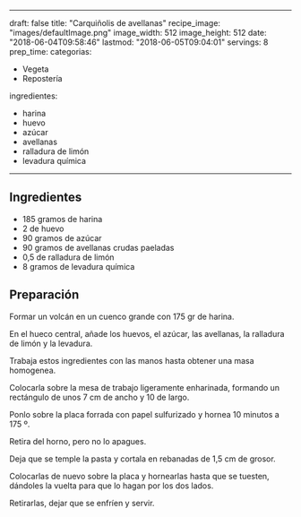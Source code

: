 
---
draft: false
title: "Carquiñolis de avellanas"
recipe_image: "images/defaultImage.png"
image_width: 512
image_height: 512
date: "2018-06-04T09:58:46"
lastmod: "2018-06-05T09:04:01"
servings: 8
prep_time: 
categorias:
  - Vegeta
  - Repostería

ingredientes:
  - harina
  - huevo
  - azúcar
  - avellanas
  - ralladura de limón
  - levadura química
---

## Ingredientes
- 185 gramos de harina
- 2  de huevo
- 90 gramos de azúcar
- 90 gramos de avellanas crudas paeladas
- 0,5  de ralladura de limón
- 8 gramos de levadura química

## Preparación
Formar un volcán en un cuenco grande con 175 gr de harina.

En el hueco central, añade los huevos, el azúcar, las avellanas, la ralladura de limón y la levadura.

Trabaja estos ingredientes con las manos hasta obtener una masa homogenea.

Colocarla sobre la mesa de trabajo ligeramente enharinada, formando un rectángulo de unos 7 cm de ancho y 10 de largo.

Ponlo sobre la placa forrada con papel sulfurizado y hornea 10 minutos a 175 º.

Retira del horno, pero no lo apagues.

Deja que se temple la pasta y cortala en rebanadas de 1,5 cm de grosor.

Colocarlas de nuevo sobre la placa y hornearlas hasta que se tuesten, dándoles la vuelta para que lo hagan por los dos lados.

Retirarlas, dejar que se enfríen y servir.


